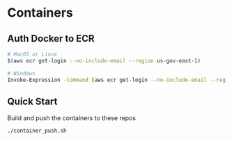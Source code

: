 # Containers

## Auth Docker to ECR

```bash
# MacOS or Linux
$(aws ecr get-login --no-include-email --region us-gov-east-1)

# Windows
Invoke-Expression -Command (aws ecr get-login --no-include-email --region us-gov-east-1)
```

## Quick Start

Build and push the containers to these repos

```bash
./container_push.sh
```
